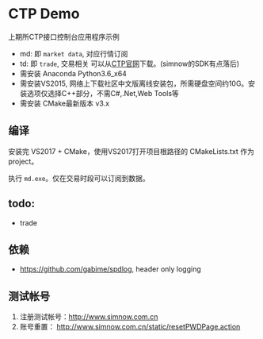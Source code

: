 # CTP Demo
上期所CTP接口控制台应用程序示例

* md: 即 `market data`, 对应行情订阅
* td: 即 `trade`, 交易相关
可以从[CTP官网](http://www.sfit.com.cn/5_2_DocumentDown.htm)下载。(simnow的SDK有点落后)
* 需安装 Anaconda Python3.6_x64
* 需安装VS2015, 网络上下载社区中文版离线安装包，所需硬盘空间约10G。安装选项仅选择C++部分，不需C#,.Net,Web Tools等
* 需安装 CMake最新版本 v3.x


## 编译
安装完 VS2017 + CMake，使用VS2017打开项目根路径的 CMakeLists.txt 作为 project。

执行 `md.exe`。仅在交易时段可以订阅到数据。

## todo:
* trade

## 依赖
* https://github.com/gabime/spdlog, header only logging

## 测试帐号
1. 注册测试帐号：http://www.simnow.com.cn
1. 账号重置： http://www.simnow.com.cn/static/resetPWDPage.action
